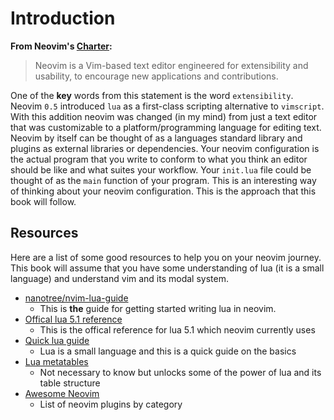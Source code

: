 # Introduction

**From Neovim's [Charter](https://neovim.io/charter/):**

> Neovim is a Vim-based text editor engineered for extensibility and usability, to encourage new applications and contributions.

One of the **key** words from this statement is the word `extensibility`. Neovim `0.5` introduced `lua` as a first-class
scripting alternative to `vimscript`. With this addition neovim was changed (in my mind) from just a text editor that
was customizable to a platform/programming language for editing text. Neovim by itself can be thought of as a languages
standard library and plugins as external libraries or dependencies. Your neovim configuration is the actual program that
you write to conform to what you think an editor should be like and what suites your workflow. Your `init.lua` file
could be thought of as the `main` function of your program. This is an interesting way of thinking about your neovim
configuration. This is the approach that this book will follow.

## Resources

Here are a list of some good resources to help you on your neovim journey. This book will assume that you have some
understanding of lua (it is a small language) and understand vim and its modal system.

- [nanotree/nvim-lua-guide](https://github.com/nanotee/nvim-lua-guide)
  - This is **the** guide for getting started writing lua in neovim.
- [Offical lua 5.1 reference](https://www.lua.org/manual/5.1/)
  - This is the offical reference for lua 5.1 which neovim currently uses
- [Quick lua guide](https://www.tutorialspoint.com/lua/lua_quick_guide.htm)
  - Lua is a small language and this is a quick guide on the basics
- [Lua metatables](https://ebens.me/post/lua-metatables-tutorial/)
  - Not necessary to know but unlocks some of the power of lua and its table structure
- [Awesome Neovim](https://github.com/rockerBOO/awesome-neovim)
  - List of neovim plugins by category
